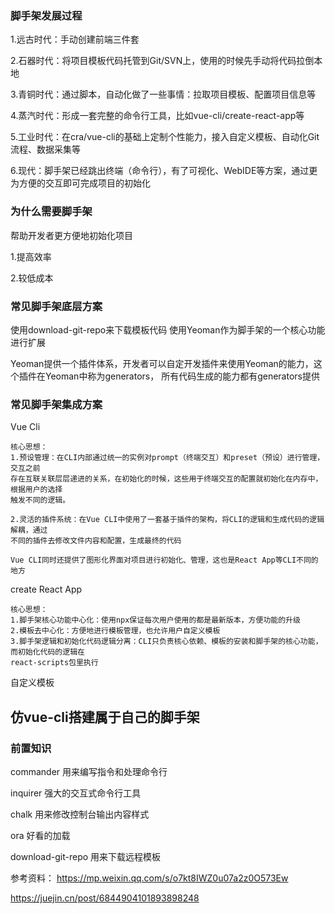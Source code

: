 ### 脚手架发展过程
1.远古时代：手动创建前端三件套

2.石器时代：将项目模板代码托管到Git/SVN上，使用的时候先手动将代码拉倒本地

3.青铜时代：通过脚本，自动化做了一些事情：拉取项目模板、配置项目信息等

4.蒸汽时代：形成一套完整的命令行工具，比如vue-cli/create-react-app等

5.工业时代：在cra/vue-cli的基础上定制个性能力，接入自定义模板、自动化Git流程、数据采集等

6.现代：脚手架已经跳出终端（命令行），有了可视化、WebIDE等方案，通过更为方便的交互即可完成项目的初始化

### 为什么需要脚手架
帮助开发者更方便地初始化项目

1.提高效率

2.较低成本

### 常见脚手架底层方案
使用download-git-repo来下载模板代码
使用Yeoman作为脚手架的一个核心功能进行扩展

Yeoman提供一个插件体系，开发者可以自定开发插件来使用Yeoman的能力，这个插件在Yeoman中称为generators，
所有代码生成的能力都有generators提供

### 常见脚手架集成方案
Vue Cli
    
    核心思想：
    1.预设管理：在CLI内部通过统一的实例对prompt（终端交互）和preset（预设）进行管理，交互之前
    存在互联关联层层递进的关系，在初始化的时候，这些用于终端交互的配置就初始化在内存中，根据用户的选择
    触发不同的逻辑。
    
    2.灵活的插件系统：在Vue CLI中使用了一套基于插件的架构，将CLI的逻辑和生成代码的逻辑解耦，通过
    不同的插件去修改文件内容和配置，生成最终的代码
    
    Vue CLI同时还提供了图形化界面对项目进行初始化、管理，这也是React App等CLI不同的地方
    
create React App
    
    核心思想：
    1.脚手架核心功能中心化：使用npx保证每次用户使用的都是最新版本，方便功能的升级
    2.模板去中心化：方便地进行模板管理，也允许用户自定义模板
    3.脚手架逻辑和初始化代码逻辑分离：CLI只负责核心依赖、模板的安装和脚手架的核心功能，而初始化代码的逻辑在
    react-scripts包里执行
    

    
自定义模板
    

## 仿vue-cli搭建属于自己的脚手架

### 前置知识
commander
用来编写指令和处理命令行

inquirer
强大的交互式命令行工具

chalk
用来修改控制台输出内容样式

ora
好看的加载

download-git-repo
用来下载远程模板


    


参考资料：
https://mp.weixin.qq.com/s/o7kt8IWZ0u07a2z0O573Ew

https://juejin.cn/post/6844904101893898248
